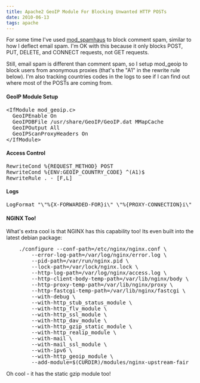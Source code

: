 ```yaml
---
title: Apache2 GeoIP Module For Blocking Unwanted HTTP POSTs
date: 2010-06-13
tags: apache
---
```

For some time I've used [mod_spamhaus](http://www.docunext.com/) to block comment spam, similar to how I deflect email spam. I'm OK with this because it only blocks POST, PUT, DELETE, and CONNECT requests, not GET requests.

Still, email spam is different than comment spam, so I setup mod_geoip to block users from anonymous proxies (that's the "A1" in the rewrite rule below). I'm also tracking countries codes in the logs to see if I can find out where most of the POSTs are coming from.

#### GeoIP Module Setup
<pre class="sh_xml">
&lt;IfModule mod_geoip.c&gt;
  GeoIPEnable On
  GeoIPDBFile /usr/share/GeoIP/GeoIP.dat MMapCache
  GeoIPOutput All
  GeoIPScanProxyHeaders On
&lt;/IfModule&gt;
</pre>

#### Access Control
<pre class="sh_sh">
RewriteCond %{REQUEST_METHOD} POST
RewriteCond %{ENV:GEOIP_COUNTRY_CODE} ^(A1)$
RewriteRule . - [F,L]
</pre>

#### **Logs**
<pre class="sh_sh">
LogFormat "\"%{X-FORWARDED-FOR}i\" \"%{PROXY-CONNECTION}i\" \"%{HTTP-PC-REMOTE-ADDR}i\" \"%{GEOIP_COUNTRY_CODE}e\" \"%r\"" proxy_info
</pre>

#### **NGINX Too!**

What's extra cool is that NGINX has this capability too! Its even built into the latest debian package:

<pre class="sh_sh">
    ./configure --conf-path=/etc/nginx/nginx.conf \
        --error-log-path=/var/log/nginx/error.log \
        --pid-path=/var/run/nginx.pid \
        --lock-path=/var/lock/nginx.lock \
        --http-log-path=/var/log/nginx/access.log \
        --http-client-body-temp-path=/var/lib/nginx/body \
        --http-proxy-temp-path=/var/lib/nginx/proxy \
        --http-fastcgi-temp-path=/var/lib/nginx/fastcgi \
        --with-debug \
        --with-http_stub_status_module \
        --with-http_flv_module \
        --with-http_ssl_module \
        --with-http_dav_module \
        --with-http_gzip_static_module \
        --with-http_realip_module \
        --with-mail \
        --with-mail_ssl_module \
        --with-ipv6 \
        --with-http_geoip_module \
        --add-module=$(CURDIR)/modules/nginx-upstream-fair
</pre>

Oh cool - it has the static gzip module too!

